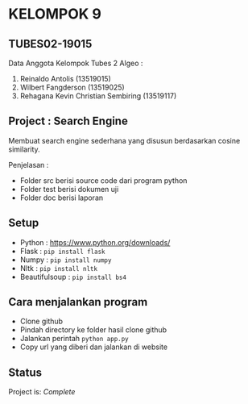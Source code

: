 # KELOMPOK 9

## TUBES02-19015
Data Anggota Kelompok Tubes 2 Algeo :
1. Reinaldo Antolis                   (13519015)
2. Wilbert Fangderson                 (13519025)
3. Rehagana Kevin Christian Sembiring (13519117)

## Project : Search Engine
Membuat search engine sederhana yang disusun berdasarkan cosine similarity.

Penjelasan :
* Folder src berisi source code dari program python
* Folder test berisi dokumen uji
* Folder doc berisi laporan

## Setup
* Python : https://www.python.org/downloads/
* Flask : `pip install flask`
* Numpy : `pip install numpy`
* Nltk : `pip install nltk`
* Beautifulsoup : `pip install bs4`

## Cara menjalankan program
* Clone github
* Pindah directory ke folder hasil clone github
* Jalankan perintah `python app.py`
* Copy url yang diberi dan jalankan di website

## Status
Project is: _Complete_
